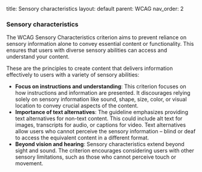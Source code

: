 title: Sensory characteristics 
layout: default 
parent: WCAG
nav_order: 2


### Sensory characteristics

The WCAG Sensory Characteristics criterion aims to prevent reliance on sensory information alone to convey essential content or functionality. This ensures that users with diverse sensory abilities can access and understand your content.

These are the principles to create content that delivers information effectively to users with a variety of sensory abilities:

- **Focus on instructions and understanding**: This criterion focuses on how instructions and information are presented. It discourages relying solely on sensory information like sound, shape, size, color, or visual location to convey crucial aspects of the content.
- **Importance of text alternatives**: The guideline emphasizes providing text alternatives for non-text content. This could include alt text for images, transcripts for audio, or captions for video. Text alternatives allow users who cannot perceive the sensory information – blind or deaf to access the equivalent content in a different format.
- **Beyond vision and hearing**: Sensory characteristics extend beyond sight and sound. The criterion encourages considering users with other sensory limitations, such as those who cannot perceive touch or movement.
